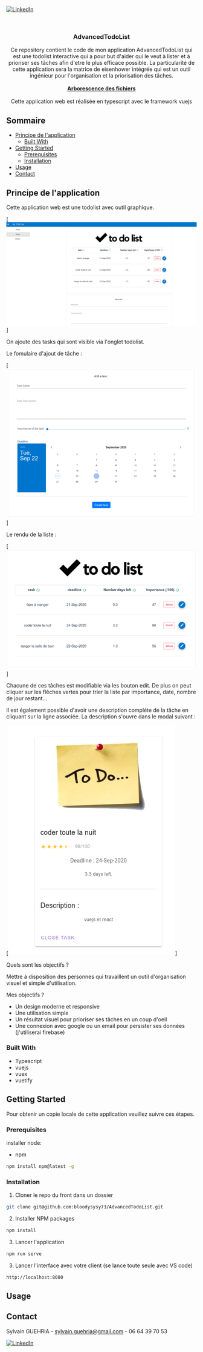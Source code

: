 [![LinkedIn][linkedin-shield]][linkedin-url]



<!-- PROJECT LOGO -->
<br />
<p align="center">

  <h3 align="center">AdvancedTodoList</h3>

  <p align="center">
    Ce repository contient le code de mon application AdvancedTodoList qui est une todolist interactive qui a pour but d'aider qui le veut à lister et à prioriser ses tâches afin d'etre le plus efficace possible. La particularité de cette application sera la matrice de eisenhower intégrée qui est un outil ingénieur pour l'organisation et la priorisation des tâches.
   <br />
    <br />
    <a href="https://github.com/bloodysysy73/AdvancedTodoList"><strong>Arborescence des fichiers</strong></a>
    <br />
  
  <br />
  Cette application web est réalisée en typescript avec le framework vuejs 
    <br />
</p>



<!-- TABLE OF CONTENTS -->
## Sommaire

* [Principe de l'application](#principe-de-lapplication)
  * [Built With](#built-with)
* [Getting Started](#getting-started)
  * [Prerequisites](#prerequisites)
  * [Installation](#installation)
* [Usage](#usage)
* [Contact](#contact)



<!-- ABOUT THE PROJECT -->
## Principe de l'application

Cette application web est une todolist avec outil graphique.

[![Capture mainview][capture-mainview]]

On ajoute des tasks qui sont visible via l'onglet todolist.

Le fomulaire d'ajout de tâche : 

[![Capture addform][capture-addform]]

Le rendu de la liste : 

[![Capture todolist][capture-todolist]]

Chacune de ces tâches est modifiable via les bouton edit. De plus on peut cliquer sur les flêches vertes pour trier la liste par importance, date, nombre de jour restant...

Il est également possible d'avoir une description compléte de la tâche en cliquant sur la ligne associée. La description s'ouvre dans le modal suivant :

[![Capture description][capture-description]]

Quels sont les objectifs ?

Mettre à disposition des personnes qui travaillent un outil d'organisation visuel et simple d'utilisation.

Mes objectifs ? 
* []() Un design moderne et responsive
* []() Une utilisation simple
* []() Un résultat visuel pour prioriser ses tâches en un coup d'oeil
* []() Une connexion avec google ou un email pour persister ses données (j'utiliserai firebase)

### Built With

* []() Typescript
* []() vuejs
* []() vuex 
* []() vuetify


<!-- GETTING STARTED -->
## Getting Started

Pour obtenir un copie locale de cette application veuillez suivre ces étapes. 

### Prerequisites

installer node:

* npm
```sh
npm install npm@latest -g
```


### Installation
 
1. Cloner le repo du front dans un dossier
```sh
git clone git@github.com:bloodysysy73/AdvancedTodoList.git
```
2. Installer NPM packages
```sh
npm install
```
3. Lancer l'application 
```sh
npm run serve
```
3. Lancer l'interface avec votre client (se lance toute seule avec VS code)
```sh
http://localhost:8080
```

<!-- USAGE EXAMPLES -->
## Usage


<!-- CONTACT -->
## Contact

Sylvain GUEHRIA   - sylvain.guehria@gmail.com - 06 64 39 70 53

[![LinkedIn][linkedin-shield]][linkedin-url]



<!-- MARKDOWN LINKS & IMAGES -->
<!-- https://www.markdownguide.org/basic-syntax/#reference-style-links -->
[linkedin-shield]: https://img.shields.io/badge/-LinkedIn-black.svg?style=flat-square&logo=linkedin&colorB=555
[linkedin-url]: https://www.linkedin.com/in/sylvain-guehria-ab9737134/
[capture-mainview]: src/assets/images/mainview.png
[capture-addform]: src/assets/images/addform.png
[capture-description]: src/assets/images/description.png
[capture-todolist]: src/assets/images/todolist.png




